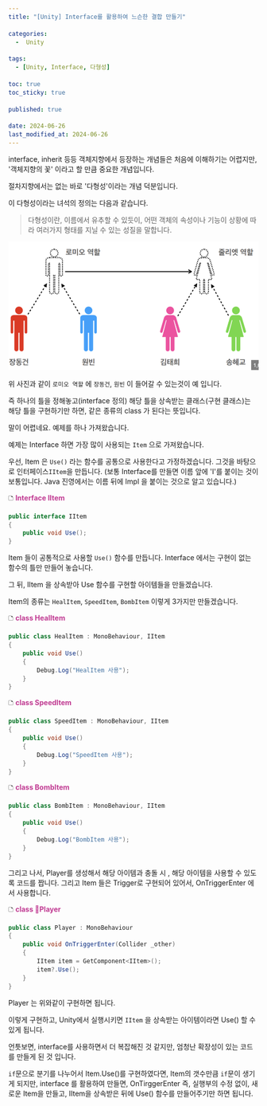 ```yaml
---
title: "[Unity] Interface를 활용하여 느슨한 결합 만들기"

categories:
  -  Unity
  
tags:
  - [Unity, Interface, 다형성]

toc: true
toc_sticky: true

published: true

date: 2024-06-26
last_modified_at: 2024-06-26
---
```


interface, inherit  등등 객체지향에서 등장하는 개념들은 처음에 이해하기는 어렵지만, '객체지향의 꽃' 이라고 할 만큼 중요한 개념입니다.

절차지향에서는 없는 바로 '다형성'이라는 개념 덕분입니다.

이 다형성이라는 녀석의 정의는 다음과 같습니다.

> 다형성이란, 이름에서 유추할 수 있듯이, 어떤 객체의 속성이나 기능이 상황에 따라 여러가지 형태를 지닐 수 있는 성질을 말합니다.

![](/images/Pasted%20image%2020240626173431.png)

위 사진과 같이 `로미오 역할` 에 `장동건`, `원빈` 이 들어갈 수 있는것이 예 입니다.

즉 하나의 틀을 정해놓고(interface 정의) 해당 틀을 상속받는 클래스(구현 클래스)는 해당 틀을 구현하기만 하면, 같은 종류의 class 가 된다는 뜻입니다.

말이 어렵네요. 예제를 하나 가져왔습니다.

예제는 Interface 하면 가장 많이 사용되는 `Item` 으로 가져왔습니다.

우선, Item 은 `Use()` 라는 함수를 공통으로 사용한다고 가정하겠습니다.
그것을 바탕으로 인터페이스`IItem`을 만듭니다. (보통 Interface를 만들면 이름 앞에 'I'를 붙이는 것이 보통입니다. Java 진영에서는 이름 뒤에 Impl 을 붙이는 것으로 알고 있습니다.)

🗅 **<span style="color: #c03a92">Interface IItem</span>**

```csharp
public interface IItem
{
	public void Use();
}
```
Item 들이 공통적으로 사용할 `Use()` 함수를 만듭니다. Interface 에서는 구현이 없는 함수의 틀만 만들어 놓습니다.

그 뒤, IItem 을 상속받아 Use 함수를 구현할 아이템들을 만들겠습니다.

Item의 종류는 `HealItem`, `SpeedItem`, `BombItem` 이렇게 3가지만 만들겠습니다.

🗅 **<span style="color: #c03a92">class HealItem</span>**

```csharp
public class HealItem : MonoBehaviour, IItem
{
	public void Use()
	{
		Debug.Log("HealItem 사용");
	}
}
```

🗅 **<span style="color: #c03a92">class SpeedItem</span>**

```csharp
public class SpeedItem : MonoBehaviour, IItem
{
	public void Use()
	{
		Debug.Log("SpeedItem 사용");
	}
}
```

🗅 **<span style="color: #c03a92">class BombItem</span>**

```csharp
public class BombItem : MonoBehaviour, IItem
{
	public void Use()
	{
		Debug.Log("BombItem 사용");
	}
}
```


그리고 나서, Player를 생성해서 해당 아이템과 충돌 시 , 해당 아이템을 사용할 수 있도록 코드를 짭니다.
그리고 Item 들은 Trigger로 구현되어 있어서, OnTriggerEnter 에서 사용합니다.

🗅 **<span style="color: #c03a92">class Player</span>**

```csharp
public class Player : MonoBehaviour
{
	public void OnTriggerEnter(Collider _other)
	{
		IItem item = GetComponent<IItem>();
		item?.Use();
	}
}
```

Player 는 위와같이 구현하면 됩니다.

이렇게 구현하고, Unity에서 실행시키면 `IItem` 을 상속받는 아이템이라면 Use() 할 수 있게 됩니다.

언틋보면, interface를 사용하면서 더 복잡해진 것 같지만, 엄청난 확장성이 있는 코드를 만들게 된 것 입니다.

`if`문으로 분기를 나누어서 Item.Use()를 구현하였다면, Item의 갯수만큼 `if`문이 생기게 되지만, interface 를 활용하여 만들면, OnTirggerEnter 즉, 실행부의 수정 없이, 새로운 Item을 만들고, IItem을 상속받은 뒤에 Use() 함수를 만들어주기만 하면 됩니다.

